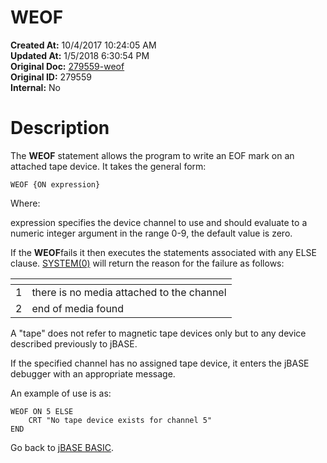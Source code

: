 # WEOF

**Created At:** 10/4/2017 10:24:05 AM  
**Updated At:** 1/5/2018 6:30:54 PM  
**Original Doc:** [279559-weof](https://docs.jbase.com/36868-jbase-basic/279559-weof)  
**Original ID:** 279559  
**Internal:** No  


# Description

The **WEOF** statement allows the program to write an EOF mark on an attached tape device. It takes the general form:

```
WEOF {ON expression}
```

Where:

expression specifies the device channel to use and should evaluate to a numeric integer argument in the range 0-9, the default value is zero.

If the **WEOF**fails it then executes the statements associated with any ELSE clause. [SYSTEM(0)](./../system-functions) will return the reason for the failure as follows:


| <!----> | <!----> |
| --- | --- |
| 1<br> | there is no media attached to the channel<br> |
| 2<br> | end of media found<br> |




A "tape" does not refer to magnetic tape devices only but to any device described previously to jBASE.

If the specified channel has no assigned tape device, it enters the jBASE debugger with an appropriate message.

An example of use is as:

```
WEOF ON 5 ELSE
    CRT "No tape device exists for channel 5"
END
```



Go back to [jBASE BASIC](./../jbase-basic-programmers-reference-guide).
